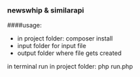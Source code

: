 ### newswhip & similarapi

####usage:
- in project folder: composer install
- input folder for input file
- output folder where file gets created

in terminal run in project folder:
php run.php
